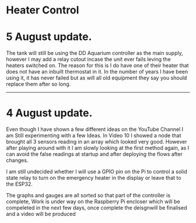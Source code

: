 #  Heater Control

# 5 August update.

The tank will still be using the DD Aquarium controller as the main supply, however I may add a relay cutout incase the unit ever fails leving the heaters switched on. The reason for this is I do have one of their heater that does not have an inbuilt thermostat in it. In the number of years I have been using it, it has never failed but as will all old equipment they say you should replace them after so long.

-----

# 4 August update.
Even though I have shown a few different ideas on the YouTube Channel I am Still experimenting with a few Ideas. In Video 10 I showed a node that brought all 3 sensors reading in an array which looked very good. However after playing around with it I am slowly looking at the first method again, as I can avoid the false readings at startup and after deploying the flows after changes.

I am still undecided whether I will use a GPIO pin on the Pi to control a solid state relay to turn on the emergency heater in the display or leave that to the ESP32.

The graphs and gauges are all sorted so that part of the controller is complete, Work is under way on the Raspberry Pi encloser which will be compeleted in the next few days, once complete the deisgnwill be finalised and a video will be produced
